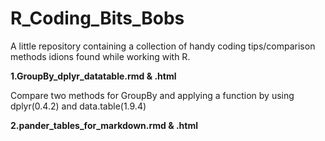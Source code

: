 # R_Coding_Bits_Bobs

A little repository containing a collection of handy coding tips/comparison methods idions found while working with R. 

**1.GroupBy_dplyr_datatable.rmd & .html**

Compare two methods for GroupBy and applying a function by using dplyr(0.4.2) and data.table(1.9.4) 


**2.pander_tables_for_markdown.rmd & .html**
